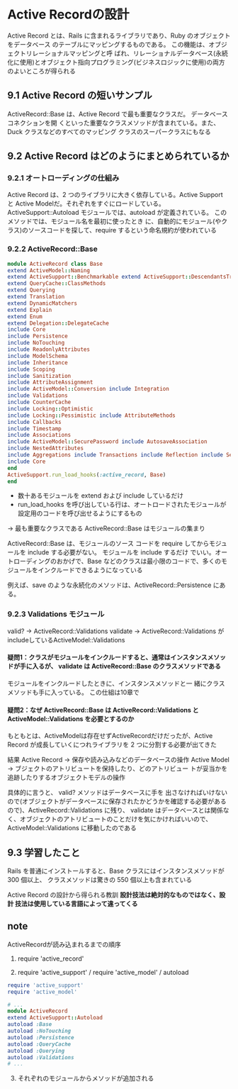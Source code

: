 # Active Recordの設計

Active Record とは、Rails に含まれるライブラリであり、Ruby のオブジェクトをデータベース のテーブルにマッピングするものである。
この機能は、オブジェクトリレーショナルマッピングと呼 ばれ、リレーショナルデータベース(永続化に使用)とオブジェクト指向プログラミング(ビジネスロジックに使用)の両方のよいところが得られる

## 9.1 Active Record の短いサンプル
ActiveRecord::Base は、Active Record で最も重要なクラスだ。
データベースコネクションを開 くといった重要なクラスメソッドが含まれている。また、Duck クラスなどのすべてのマッピング クラスのスーパークラスにもなる

## 9.2 Active Record はどのようにまとめられているか

### 9.2.1 オートローディングの仕組み
Active Record は、2 つのライブラリに大きく依存している。Active Support と Active Modelだ。それぞれをすぐにロードしている。
ActiveSupport::Autoload モジュールでは、autoload が定義されている。
このメソッドでは、モジュール名を最初に使ったとき に、自動的にモジュール(やクラス)のソースコードを探して、require するという命名規約が使われている



### 9.2.2 ActiveRecord::Base
```ruby
module ActiveRecord class Base
extend ActiveModel::Naming
extend ActiveSupport::Benchmarkable extend ActiveSupport::DescendantsTracker extend ConnectionHandling
extend QueryCache::ClassMethods
extend Querying
extend Translation
extend DynamicMatchers
extend Explain
extend Enum
extend Delegation::DelegateCache
include Core
include Persistence
include NoTouching
include ReadonlyAttributes
include ModelSchema
include Inheritance
include Scoping
include Sanitization
include AttributeAssignment
include ActiveModel::Conversion include Integration
include Validations
include CounterCache
include Locking::Optimistic
include Locking::Pessimistic include AttributeMethods
include Callbacks
include Timestamp
include Associations
include ActiveModel::SecurePassword include AutosaveAssociation
include NestedAttributes
include Aggregations include Transactions include Reflection include Serialization include Store
include Core
end
ActiveSupport.run_load_hooks(:active_record, Base)
end
```

- 数十あるモジュールを extend および include しているだけ
- run_load_hooks を呼び出している行は、オートロードされたモジュールが設定用のコードを呼び出せるようにするもの

-> 最も重要なクラスである ActiveRecord::Base はモジュールの集まり

ActiveRecord::Base は、モジュールのソース コードを require してからモジュールを include する必要がない。
モジュールを include するだけ でいい。オートローディングのおかげで、Base などのクラスは最小限のコードで、多くのモジュールをインクルードできるようになっている

例えば、save のような永続化のメソッドは、ActiveRecord::Persistence にある。

### 9.2.3 Validations モジュール
valid? -> ActiveRecord::Validations
validate -> ActiveRecord::Validations がincludeしているActiveModel::Validations

#### 疑問1：クラスがモジュールをインクルードすると、通常はインスタンスメソッドが手に入るが、 validate は ActiveRecord::Base のクラスメソッドである
モジュールをインクルードしたときに、インスタンスメソッドと一 緒にクラスメソッドも手に入っている。
この仕組は10章で

#### 疑問2：なぜ ActiveRecord::Base は ActiveRecord::Validations と ActiveModel::Validations を必要とするのか
もともとは、ActiveModelは存在せずActiveRecordだけだったが、Active Record が成長していくにつれライブラリを 2 つに分割する必要が出てきた

結果
Active Record -> 保存や読み込みなどのデータベースの操作
Active Model -> ブジェクトのアトリビュートを保持したり、どのアトリビュー トが妥当かを追跡したりするオブジェクトモデルの操作

具体的に言うと、
valid? メソッドはデータベースに手を 出さなければいけないので(オブジェクトがデータベースに保存されたかどうかを確認する必要があるので)、ActiveRecord::Validations に残り、
validate はデータベースとは関係なく、オブジェクトのアトリビュートのことだけを気にかければいいので、ActiveModel::Validations に移動したのである


## 9.3 学習したこと
Rails を普通にインストールすると、Base クラスにはインスタンスメソッドが 300 個以上、 クラスメソッドは驚きの 550 個以上も含まれている

Active Record の設計から得られる教訓
**設計技法は絶対的なものではなく、設計 技法は使用している言語によって違ってくる**



## note

ActiveRecordが読み込まれるまでの順序
1. require 'active_record'


2. require 'active_support' / require 'active_model' / autoload
```ruby gems/activerecord-4.1.0/lib/active_record.rb
require 'active_support'
require 'active_model'

# ...
module ActiveRecord
extend ActiveSupport::Autoload
autoload :Base
autoload :NoTouching
autoload :Persistence
autoload :QueryCache
autoload :Querying
autoload :Validations
# ...
```

3. それぞれのモジュールからメソッドが追加される
